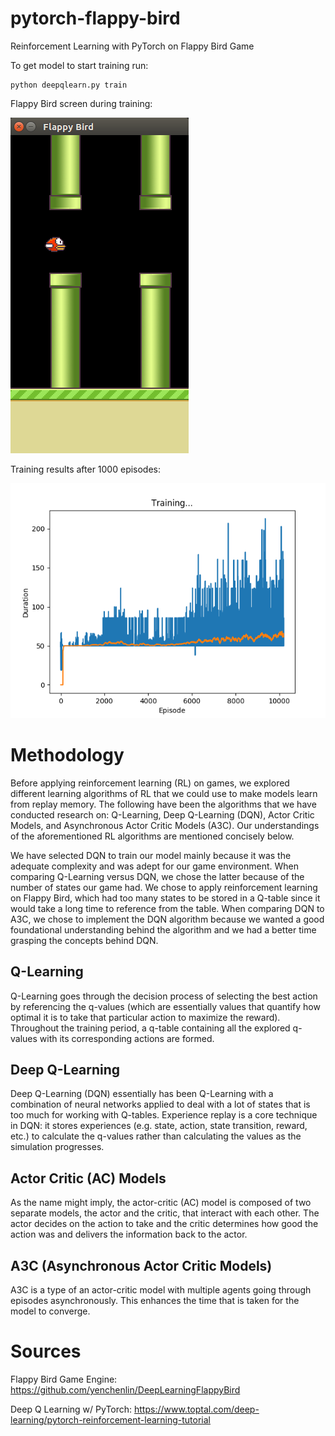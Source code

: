 # pytorch-flappy-bird
Reinforcement Learning with PyTorch on Flappy Bird Game

To get model to start training run:
```
python deepqlearn.py train
```

Flappy Bird screen during training:

![Flappy Bird](images/Flappy.png)

Training results after 1000 episodes:

![Flappy Bird](images/Training.png)

# Methodology
Before applying reinforcement learning (RL) on games, we explored different learning algorithms of RL that we could use to make models learn from replay memory. The following have been the algorithms that we have conducted research on: Q-Learning, Deep Q-Learning (DQN), Actor Critic Models, and Asynchronous Actor Critic Models (A3C). Our understandings of the aforementioned RL algorithms are mentioned concisely below. 

We have selected DQN to train our model mainly because it was the adequate complexity and was adept for our game environment. When comparing Q-Learning versus DQN, we chose the latter because of the number of states our game had. We chose to apply reinforcement learning on Flappy Bird, which had too many states to be stored in a Q-table since it would take a long time to reference from the table. When comparing DQN to A3C, we chose to implement the DQN algorithm because we wanted a good foundational understanding behind the algorithm and we had a better time grasping the concepts behind DQN.

## Q-Learning
Q-Learning goes through the decision process of selecting the best action by referencing the q-values (which are essentially values that quantify how optimal it is to take that particular action to maximize the reward). Throughout the training period, a q-table containing all the explored q-values with its corresponding actions are formed.  

## Deep Q-Learning
Deep Q-Learning (DQN) essentially has been Q-Learning with a combination of neural networks applied to deal with a lot of states that is too much for working with Q-tables. Experience replay is a core technique in DQN: it stores experiences (e.g. state, action, state transition, reward, etc.) to calculate the q-values rather than calculating the values as the simulation progresses.

## Actor Critic (AC) Models
As the name might imply, the actor-critic (AC) model is composed of two separate models, the actor and the critic, that interact with each other. The actor decides on the action to take and the critic determines how good the action was and delivers the information back to the actor.

## A3C (Asynchronous Actor Critic Models)
A3C is a type of an actor-critic model with multiple agents going through episodes asynchronously. This enhances the time that is taken for the model to converge. 

# Sources
Flappy Bird Game Engine: https://github.com/yenchenlin/DeepLearningFlappyBird

Deep Q Learning w/ PyTorch: https://www.toptal.com/deep-learning/pytorch-reinforcement-learning-tutorial
